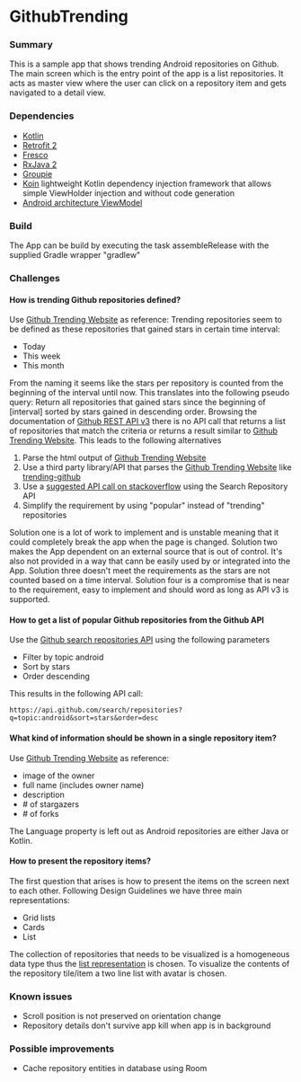# GithubTrending
### Summary
This is a sample app that shows trending Android repositories on Github.
The main screen which is the entry point of the app is a list repositories. It acts as master view where the user can click on a repository item and gets navigated to a detail view.
### Dependencies
* [Kotlin](https://developer.android.com/kotlin)
* [Retrofit 2](http://square.github.io/retrofit)
* [Fresco](http://frescolib.org)
* [RxJava 2](https://github.com/ReactiveX/RxJava)
* [Groupie](https://github.com/lisawray/groupie)
* [Koin](https://insert-koin.io/) lightweight Kotlin dependency injection framework that allows simple ViewHolder injection and without code generation
* [Android architecture ViewModel](https://developer.android.com/topic/libraries/architecture/viewmodel)
### Build
The App can be build by executing the task assembleRelease with the supplied Gradle wrapper "gradlew" 

### Challenges
#### How is trending Github repositories defined?
Use [Github Trending Website](https://github.com/trending) as reference:
Trending repositories seem to be defined as these repositories that gained stars in certain time interval:
* Today
* This week
* This month

From the naming it seems like the stars per repository is counted from the beginning of the interval until now.
This translates into the following pseudo query: Return all repositories that gained stars since the beginning of [interval] sorted by stars gained in descending order.
Browsing the documentation of [Github REST API v3](https://developer.github.com/v3/) there is no API call that returns a list of repositories that match the criteria or returns a result similar to [Github Trending Website](https://github.com/trending).
This leads to the following alternatives
1. Parse the html output of [Github Trending Website](https://github.com/trending)
2. Use a third party library/API that parses the [Github Trending Website](https://github.com/trending) like [trending-github](https://github.com/ecrmnn/trending-github)
3. Use a [suggested API call on stackoverflow](https://stackoverflow.com/questions/30525330/how-to-get-list-of-trending-github-repositories-by-github-api) using the Search Repository API
4. Simplify the requirement by using "popular" instead of "trending" repositories

Solution one is a lot of work to implement and is unstable meaning that it could completely break the app when the page is changed. Solution two makes the App dependent on an external source that is out of control. It's also not provided in a way that cann be easily used by or integrated into the App. Solution three doesn't meet the requirements as the stars are not counted based on a time interval. Solution four is a compromise that is near to the requirement, easy to implement and should word as long as API v3 is supported.
#### How to get a list of popular Github repositories from the Github API
Use the [Github search repositories API](https://developer.github.com/v3/search/#search-repositories) using the following parameters
* Filter by topic android
* Sort by stars
* Order descending

This results in the following API call:
```
https://api.github.com/search/repositories?q=topic:android&sort=stars&order=desc
```
#### What kind of information should be shown in a single repository item?
Use [Github Trending Website](https://github.com/trending) as reference:
* image of the owner
* full name (includes owner name)
* description
* \# of stargazers
* \# of forks

The Language property is left out as Android repositories are either Java or Kotlin.
#### How to present the repository items?
The first question that arises is how to present the items on the screen next to each other. Following Design Guidelines we have three main representations:
* Grid lists
* Cards
* List

The collection of repositories that needs to be visualized is a homogeneous data type thus the [list representation](https://material.io/guidelines/components/lists.html) is chosen.
To visualize the contents of the repository tile/item a two line list with avatar is chosen.

### Known issues
* Scroll position is not preserved on orientation change
* Repository details don't survive app kill when app is in background

### Possible improvements
* Cache repository entities in database using Room